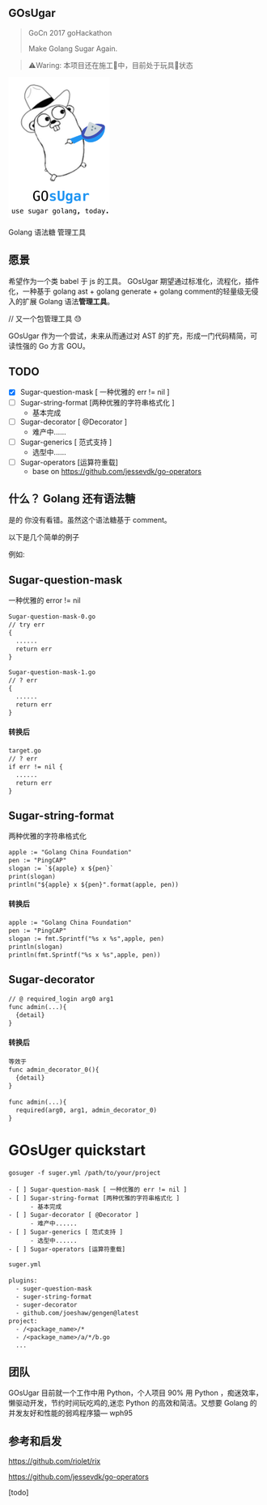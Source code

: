 ## **GOsUgar**

> GoCn 2017 goHackathon
>
> Make Golang Sugar Again.



> ⚠️Waring: 本项目还在施工🚧中，目前处于玩具🔫状态



<img src="./img/logo.png" alt="alt text" width="200" height="whatever">

Golang 语法糖 管理工具

## 愿景

希望作为一个类 babel 于 js 的工具。 GOsUgar 期望通过标准化，流程化，插件化，一种基于 golang ast + golang generate + golang comment的轻量级无侵入的扩展 Golang 语法**管理工具**。

// 又一个包管理工具 😓

GOsUgar 作为一个尝试，未来从而通过对 AST 的扩充，形成一门代码精简，可读性强的 Go 方言 GOU。

## TODO

- [x] Sugar-question-mask [ 一种优雅的 err != nil ]
- [ ] Sugar-string-format [两种优雅的字符串格式化 ]
    - 基本完成
- [ ] Sugar-decorator [ @Decorator ]
    - 难产中......
- [ ] Sugar-generics [ 范式支持 ]
    - 选型中......
- [ ] Sugar-operators [运算符重载]
    - base on https://github.com/jessevdk/go-operators

## 什么？ Golang 还有语法糖

是的 你没有看错。虽然这个语法糖基于 comment。

以下是几个简单的例子

例如:

## Sugar-question-mask

一种优雅的 error != nil

```
Sugar-question-mask-0.go
// try err
{
  ......
  return err
}
```


```
Sugar-question-mask-1.go
// ? err
{
  ......
  return err
}
```

#### 转换后

```
target.go
// ? err
if err != nil {
  ......
  return err
}
```



## Sugar-string-format

两种优雅的字符串格式化

```
apple := "Golang China Foundation"
pen := "PingCAP"
slogan := `${apple} x ${pen}`
print(slogan)
println("${apple} x ${pen}".format(apple, pen))
```

#### 转换后

```
apple := "Golang China Foundation"
pen := "PingCAP"
slogan := fmt.Sprintf("%s x %s",apple, pen)
println(slogan)
println(fmt.Sprintf("%s x %s",apple, pen))
```



## Sugar-decorator

```
// @ required_login arg0 arg1
func admin(...){
  {detail}
}
```

#### 转换后

```
等效于
func admin_decorator_0(){
  {detail}
}

func admin(...){
  required(arg0, arg1, admin_decorator_0) 
}
```



# GOsUger quickstart

```
gosuger -f suger.yml /path/to/your/project

- [ ] Sugar-question-mask [ 一种优雅的 err != nil ]
- [ ] Sugar-string-format [两种优雅的字符串格式化 ]
      - 基本完成
- [ ] Sugar-decorator [ @Decorator ]
      - 难产中......
- [ ] Sugar-generics [ 范式支持 ]
      - 选型中......
- [ ] Sugar-operators [运算符重载]

```

```
suger.yml

plugins:
  - suger-question-mask
  - suger-string-format
  - suger-decorator
  - github.com/joeshaw/gengen@latest
project:
  - /<package_name>/*
  - /<package_name>/a/*/b.go
  ...
```









## 团队

GOsUgar 目前就一个工作中用 Python，个人项目 90% 用 Python ，痴迷效率，懒驱动开发，节约时间玩吃鸡的,迷恋 Python 的高效和简洁。又想要 Golang 的并发友好和性能的弱鸡程序猿— wph95



## 参考和启发

https://github.com/riolet/rix

https://github.com/jessevdk/go-operators

[todo]